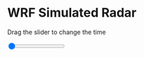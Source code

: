<h1>WRF Simulated Radar</h1>
<p>Drag the slider to change the time</p>

<div class="slidecontainer">
<input oninput='setImage(this)' class="slider" type="range" min="0" max="29" value="0" step="1" />
<img id='img'/>
</div>

<script>
var img = document.getElementById('img');
var img_array = ['/assets/images/wrf/rf_wrfout_d01_2020-06-27_12:00:00.png',
'/assets/images/wrf/rf_wrfout_d01_2020-06-27_13:00:00.png',
'/assets/images/wrf/rf_wrfout_d01_2020-06-27_14:00:00.png',
'/assets/images/wrf/rf_wrfout_d01_2020-06-27_15:00:00.png',
'/assets/images/wrf/rf_wrfout_d01_2020-06-27_16:00:00.png',
'/assets/images/wrf/rf_wrfout_d01_2020-06-27_17:00:00.png',
'/assets/images/wrf/rf_wrfout_d01_2020-06-27_18:00:00.png',
'/assets/images/wrf/rf_wrfout_d01_2020-06-27_19:00:00.png',
'/assets/images/wrf/rf_wrfout_d01_2020-06-27_20:00:00.png',
'/assets/images/wrf/rf_wrfout_d01_2020-06-27_21:00:00.png',
'/assets/images/wrf/rf_wrfout_d01_2020-06-27_22:00:00.png',
'/assets/images/wrf/rf_wrfout_d01_2020-06-27_23:00:00.png',
'/assets/images/wrf/rf_wrfout_d01_2020-06-28_00:00:00.png',
'/assets/images/wrf/rf_wrfout_d01_2020-06-28_01:00:00.png',
'/assets/images/wrf/rf_wrfout_d01_2020-06-28_02:00:00.png',
'/assets/images/wrf/rf_wrfout_d01_2020-06-28_03:00:00.png',
'/assets/images/wrf/rf_wrfout_d01_2020-06-28_04:00:00.png',
'/assets/images/wrf/rf_wrfout_d01_2020-06-28_05:00:00.png',
'/assets/images/wrf/rf_wrfout_d01_2020-06-28_06:00:00.png',
'/assets/images/wrf/rf_wrfout_d01_2020-06-28_07:00:00.png',
'/assets/images/wrf/rf_wrfout_d01_2020-06-28_08:00:00.png',
'/assets/images/wrf/rf_wrfout_d01_2020-06-28_09:00:00.png',
'/assets/images/wrf/rf_wrfout_d01_2020-06-28_10:00:00.png',
'/assets/images/wrf/rf_wrfout_d01_2020-06-28_11:00:00.png',
'/assets/images/wrf/rf_wrfout_d01_2020-06-28_12:00:00.png',
'/assets/images/wrf/rf_wrfout_d01_2020-06-28_13:00:00.png',
'/assets/images/wrf/rf_wrfout_d01_2020-06-28_14:00:00.png',
'/assets/images/wrf/rf_wrfout_d01_2020-06-28_15:00:00.png',
'/assets/images/wrf/rf_wrfout_d01_2020-06-28_16:00:00.png',];
function setImage(obj)
{
        var value = obj.value;
        img.src = img_array[value];

}
</script>
